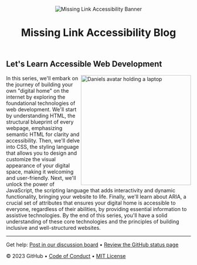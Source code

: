 <header>

![Missing Link Accessibility Banner](https://certreq.dev/certreq-blog/assets/images/GitHubBanner.png "Missing Link Accessibility Banner")

# Missing Link Accessibility Blog

</header>


## Let's Learn Accessible Web Development

<img src='https://certreq.dev/certreq-blog/assets/images/avatar_laptop.png' alt='Daniels avatar holding a laptop' width=300 align=right>

In this series, we'll embark on the journey of building your own "digital home" on the internet by exploring the foundational technologies of web development. We'll start by understanding HTML, the structural blueprint of every webpage, emphasizing semantic HTML for clarity and accessibility. Then, we'll delve into CSS, the styling language that allows you to design and customize the visual appearance of your digital space, making it welcoming and user-friendly. Next, we'll unlock the power of JavaScript, the scripting language that adds interactivity and dynamic functionality, bringing your website to life. Finally, we'll learn about ARIA, a crucial set of attributes that ensures your digital home is accessible to everyone, regardless of their abilities, by providing essential information to assistive technologies. By the end of this series, you'll have a solid understanding of these core technologies and the principles of building inclusive and well-structured websites.


<footer>

<!--
  <<< Author notes: Footer >>>
  Add a link to get support, GitHub status page, code of conduct, license link.
-->

---

Get help: [Post in our discussion board](https://github.com/orgs/skills/discussions/categories/github-pages) &bull; [Review the GitHub status page](https://www.githubstatus.com/)

&copy; 2023 GitHub &bull; [Code of Conduct](https://www.contributor-covenant.org/version/2/1/code_of_conduct/code_of_conduct.md) &bull; [MIT License](https://gh.io/mit)

</footer>
